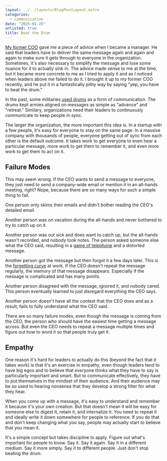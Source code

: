 ```yaml
---
layout: ../../layouts/BlogPostLayout.astro
categories:
  - communication
date: "2025-01-25"
unlisted: true
title: Beat the Drum
---
```


[My former COO](https://www.linkedin.com/in/eric-burton-1a420015/) gave me a
piece of advice when I became a manager. He said that leaders have to deliver
the same message again and again and again to make sure it gets through to
everyone in the organization. Sometimes, it's also necessary to simplify the
message and lose some nuance for it to actually sink in. The advice made sense
to me at the time, but it became more concrete to me as I tried to apply it and
as I noticed when leaders above me failed to do it. I brought it up to my former
COO recently, and he put it in a fantastically pithy way by saying "yep, you
have to beat the drum."

In the past, some militaries [used
drums](https://en.wikipedia.org/wiki/Military_drums) as a form of communication.
The drums kept armies aligned on messages as simple as "advance" and "retreat."
Similary, organizations need their leaders to continuously communicate to keep
people in sync.

The larger the organization, the more important this idea is. In a startup with
a few people, it's easy for everyone to stay on the same page. In a massive
company with thousands of people, everyone getting out of sync from each other
is the default outcome. It takes work to get everyone to even hear a particular
message, more work to get them to remember it, and even more work to get them to
act on it.

## Failure Modes

This may seem wrong. If the CEO wants to send a message to everyone, they just
need to send a company-wide email or mention it in an all-hands meeting, right?
Nope, because there are so many ways for such a simple thing to fail.

One person only skims their emails and didn't bother reading the CEO's detailed
email.

Another person was on vacation during the all-hands and never bothered to try to
catch up on it.

Another person was out sick and does want to catch up, but the all-hands wasn't
recorded, and nobody took notes. The person asked someone else what the CEO
said, resulting in a [game of
telephone](https://en.wikipedia.org/wiki/Chinese_whispers) and a distorted
message.

Another person got the message but then forgot it a few days later. This is the
[forgetting curve](https://en.wikipedia.org/wiki/Forgetting_curve) at work. If
the CEO doesn't repeat the message regularly, the memory of that message
disappears. Especially if the message is complicated and has many points.

Another person disagreed with the message, ignored it, and nobody cared. This
person eventually learned to just disregard everything the CEO says.

Another person doesn't have all the context that the CEO does and as a result,
fails to fully understand what the CEO said.

There are so many failure modes, even though the message is coming from the CEO,
the person who should have the easiest time getting a message across. But even
the CEO needs to repeat a message multiple times and figure out how to word it
so that people truly get it.

## Empathy

One reason it's hard for leaders to actually do this (beyond the fact that it
takes work) is that it's an exercise in empathy, even though leaders tend to
have big egos and to believe that everyone thinks what they have to say is
particularly important and smart. But to communicate effectively, they have to
put themselves in the mindset of their audience. And their audience may be so
used to hearing nonsense that they develop a strong filter for what they hear.

When you come up with a message, it's easy to understand and remember it because
it's your own creation. But that doesn't mean it will be easy for someone else
to digest it, retain it, and internalize it. You need to repeat it and ideally
write it down somewhere for people to reference. If you do that and don't keep
changing what you say, people may actually start to believe that you mean it.

It's a simple concept but takes discipline to apply. Figure out what's
important for people to know. Say it. Say it again. Say it in a different
medium. Say it more simply. Say it to different people. Just don't stop beating
the drum.
